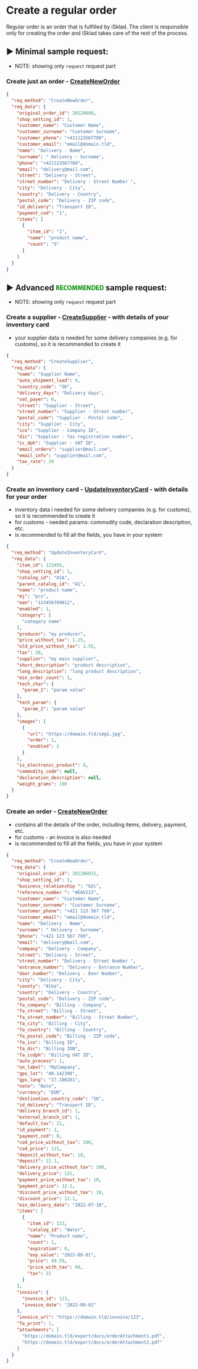 # Create a regular order
Regular order is an order that is fulfilled by iSklad. The client is responsible only for creating the order and iSklad takes care of the rest of the process.

## :arrow_forward: Minimal sample request:
- NOTE: showing only `request` request part
### Create just an order - [CreateNewOrder](../method-list/client-to-egon/CreateNewOrder.md)
```json
{
  "req_method": "CreateNewOrder",
  "req_data": {
    "original_order_id": 20220608,
    "shop_setting_id": 1,
    "customer_name": "Customer Name",
    "customer_surname": "Customer Surname",
    "customer_phone": "+421123567789",
    "customer_email": "email@domain.tld",
    "name": "Delivery - Name",
    "surname": " Delivery - Surname",
    "phone": "+421123567789",
    "email": "delivery@mail.com",
    "street": "Delivery - Street",
    "street_number": "Delivery - Street Number ",
    "city": "Delivery - City",
    "country": "Delivery - Country",
    "postal_code": "Delivery - ZIP code",
    "id_delivery": "Transport ID",
    "payment_cod": "1",
    "items": [
      {
        "item_id": "1",
        "name": "product name",
        "count": "5"
      }
    ]
  }
}
```

## :arrow_forward: Advanced ![recommended](../assets/images/recommended.png) sample request:
- NOTE: showing only `request` request part

### Create a supplier - [CreateSupplier](../method-list/client-to-egon/CreateSupplier.md) - with details of your inventory card
- your supplier data is needed for some delivery companies (e.g. for customs), so it is recommended to create it
```json
{
  "req_method": "CreateSupplier",
  "req_data": {
    "name": "Supplier Name",
    "auto_shipment_load": 0,
    "country_code": "SK",
    "delivery_days": "Delivery days",
    "vat_payer": 0,
    "street": "Supplier - Street",
    "street_number": "Supplier - Street number",
    "postal_code": "Supplier - Postal code",
    "city": "Supplier - City",
    "ico": "Supplier - Company ID",
    "dic": "Supplier - Tax registration number",
    "ic_dph": "Supplier - VAT ID",
    "email_orders": "supplier@mail.com",
    "email_info": "supplier@mail.com",
    "tax_rate": 20
  }
}
```
### Create an inventory card - [UpdateInventoryCard](../method-list/client-to-egon/UpdateInventoryCard.md) - with details for your order
- inventory data i needed for some delivery companies (e.g. for customs), so it is recommended to create it
- for customs - needed params: commodity code, declaration description, etc.
- is recommended to fill all the fields, you have in your system
```json
{
  "req_method": "UpdateInventoryCard",
  "req_data": {
    "item_id": 123456,
    "shop_setting_id": 1,
    "catalog_id": "A1A",
    "parent_catalog_id": "A1",
    "name": "product name",
    "mj": "pcs",
    "ean": "123456789012",
    "enabled": 1,
    "category": [
      "category name"
    ],
    "producer": "my producer",
    "price_without_tax": 1.25,
    "old_price_without_tax": 1.55,
    "tax": 20,
    "supplier": "my main supplier",
    "short_description": "product description",
    "long_description": "long product description",
    "min_order_count": 1,
    "tech_char": {
      "param_1": "param value"
    },
    "tech_param": {
      "param_1": "param value"
    },
    "images": [
      {
        "url": "https://domain.tld/img1.jpg",
        "order": 1,
        "enabled": 1
      }
    ],
    "is_electronic_product": 0,
    "commodity_code": null,
    "declaration_description": null,
    "weight_grams": 100
  }
}
```
### Create an order - [CreateNewOrder](../method-list/client-to-egon/CreateNewOrder.md)
- contains all the details of the order, including items, delivery, payment, etc.
- for customs - an invoice is also needed
- is recommended to fill all the fields, you have in your system
```json
{
  "req_method": "CreateNewOrder",
  "req_data": {
    "original_order_id": 202206015,
    "shop_setting_id": 1,
    "business_relationship ": "b2c",
    "reference_number ": "#EAV123",
    "customer_name": "Customer Name",
    "customer_surname": "Customer Surname",
    "customer_phone": "+421 123 567 789",
    "customer_email": "email@domain.tld",
    "name": "Delivery - Name",
    "surname": " Delivery - Surname",
    "phone": "+421 123 567 789",
    "email": "delivery@mail.com",
    "company": "Delivery - Company",
    "street": "Delivery - Street",
    "street_number": "Delivery - Street Number ",
    "entrance_number": "Delivery - Entrance Number",
    "door_number": "Delivery - Door Number",
    "city": "Delivery - City",
    "county": "Alba",
    "country": "Delivery - Country",
    "postal_code": "Delivery - ZIP code",
    "fa_company": "Billing - Company",
    "fa_street": "Billing - Street",
    "fa_street_number": "Billing - Street Number",
    "fa_city": "Billing - City",
    "fa_country": "Billing - Country",
    "fa_postal_code": "Billing - ZIP code",
    "fa_ico": "Billing ID",
    "fa_dic": "Billing IDN",
    "fa_icdph": "Billing VAT ID",
    "auto_process": 1,
    "on_label": "MyCompany",
    "gps_lat": "48.142308",
    "gps_long": "17.100281",
    "note": "Note",
    "currency": "EUR",
    "destination_country_code": "SK",
    "id_delivery": "Transport ID",
    "delivery_branch_id": 1,
    "external_branch_id": 1,
    "default_tax": 21,
    "id_payment": 1,
    "payment_cod": 0,
    "cod_price_without_tax": 100,
    "cod_price": 121,
    "deposit_without_tax": 10,
    "deposit": 12.1,
    "delivery_price_without_tax": 100,
    "delivery_price": 121,
    "payment_price_without_tax": 10,
    "payment_price": 12.1,
    "discount_price_without_tax": 10,
    "discount_price": 12.1,
    "min_delivery_date": "2022-07-18",
    "items": [
      {
        "item_id": 123,
        "catalog_id": "Water",
        "name": "Product name",
        "count": 1,
        "expiration": 0,
        "exp_value": "2022-08-01",
        "price": 49.59,
        "price_with_tax": 60,
        "tax": 21
      }
    ],
    "invoice": {
      "invoice_id": 123,
      "invoice_date": "2022-08-01"
    },
    "invoice_url": "https://domain.tld/invoice/123",
    "fa_print": 1,
    "attachments": [
      "https://domain.tld/export/docs/orderAttachment1.pdf",
      "https://domain.tld/export/docs/orderAttachment2.pdf"
    ]
  }
}
```